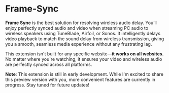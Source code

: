 # Frame-Sync

**Frame Sync** is the best solution for resolving wireless audio delay. You’ll enjoy perfectly synced audio and video when streaming PC audio to wireless speakers using TuneBlade, Airfoil, or Sonos. It intelligently delays video playback to match the sound delay from wireless transmission, giving you a smooth, seamless media experience without any frustrating lag.

This extension isn't built for any specific website—**it works on all websites**. No matter where you're watching, it ensures your video and wireless audio are perfectly synced across all platforms.

**Note**: This extension is still in early development. While I'm excited to share this preview version with you, more convenient features are currently in progress. Stay tuned for future updates!

















